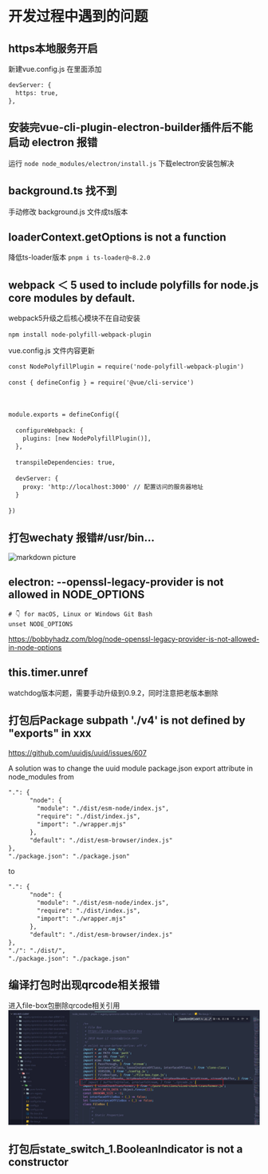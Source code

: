 # 开发过程中遇到的问题

## https本地服务开启
新建vue.config.js 在里面添加
```
devServer: {
  https: true,
},
```

## 安装完vue-cli-plugin-electron-builder插件后不能启动 electron 报错
运行 `node node_modules/electron/install.js` 下载electron安装包解决

## background.ts 找不到
手动修改 background.js 文件成ts版本

## loaderContext.getOptions is not a function
降低ts-loader版本 `pnpm i ts-loader@~8.2.0`

## webpack ＜ 5 used to include polyfills for node.js core modules by default.
webpack5升级之后核心模块不在自动安装

`npm install node-polyfill-webpack-plugin`

vue.config.js 文件内容更新
```
const NodePolyfillPlugin = require('node-polyfill-webpack-plugin')
 
const { defineConfig } = require('@vue/cli-service')
 
 
 
module.exports = defineConfig({
 
  configureWebpack: {
    plugins: [new NodePolyfillPlugin()],
  },
 
  transpileDependencies: true,
 
  devServer: {
    proxy: 'http://localhost:3000' // 配置访问的服务器地址
  }
 
})
```

## 打包wechaty 报错#/usr/bin...
![markdown picture](./images/concurrency.png)

## electron: --openssl-legacy-provider is not allowed in NODE_OPTIONS
```
# 👇️ for macOS, Linux or Windows Git Bash
unset NODE_OPTIONS
```
https://bobbyhadz.com/blog/node-openssl-legacy-provider-is-not-allowed-in-node-options

## this.timer.unref
watchdog版本问题，需要手动升级到0.9.2，同时注意把老版本删除

## 打包后Package subpath './v4' is not defined by "exports" in xxx
https://github.com/uuidjs/uuid/issues/607

A solution was to change the uuid module package.json export attribute in node_modules from

```
".": {
      "node": {
        "module": "./dist/esm-node/index.js",
        "require": "./dist/index.js",
        "import": "./wrapper.mjs"
      },
      "default": "./dist/esm-browser/index.js"
},
"./package.json": "./package.json"
```
to

```
".": {
      "node": {
        "module": "./dist/esm-node/index.js",
        "require": "./dist/index.js",
        "import": "./wrapper.mjs"
      },
      "default": "./dist/esm-browser/index.js"
},
"./": "./dist/",
"./package.json": "./package.json"
```

## 编译打包时出现qrcode相关报错
进入file-box包删除qrcode相关引用
![markdown picture](./images/qrcode-err.jpg)


## 打包后state_switch_1.BooleanIndicator is not a constructor